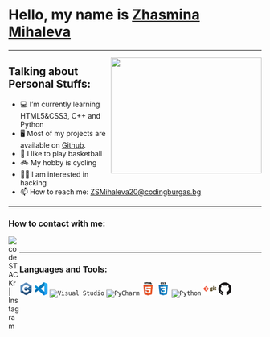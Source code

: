 # Hello, my name is [Zhasmina Mihaleva](https://github.com/ZSMihaleva20/)

<hr>

<img align="right" height="230" width="300" alt="" src="https://media0.giphy.com/media/USV0ym3bVWQJJmNu3N/giphy.gif?cid=ecf05e47hbe2pq417alp5dxrsinr65x1z4k62x30johdgb69&rid=giphy.gif&ct=g" />

## Talking about Personal Stuffs:

- 💻 I’m currently learning HTML5&CSS3, C++ and Python
- 🖥 Most of my projects are available on [Github](https://github.com/ZSMihaleva20?tab=repositories).
- 🏀 I like to play basketball
- 🚲 My hobby is cycling
- 👩‍💻 I am interested in hacking
- 📫 How to reach me: ZSMihaleva20@codingburgas.bg

<hr>

### How to contact with me:

<a href = "https://www.instagram.com/_zhuskataa_/"><img align="left" alt="codeSTACKr | Instagram" width="22px" src="https://cdn.jsdelivr.net/npm/simple-icons@v3/icons/instagram.svg" /></a>

<br>

<hr>

### Languages and Tools:

<code><img alt="CPP" width="26px" src="https://raw.githubusercontent.com/github/explore/80688e429a7d4ef2fca1e82350fe8e3517d3494d/topics/cpp/cpp.png" ></code>
<code><img alt="Visual Studio Code" width="26px" src="https://raw.githubusercontent.com/github/explore/80688e429a7d4ef2fca1e82350fe8e3517d3494d/topics/visual-studio-code/visual-studio-code.png"></code>
<code><img alt="Visual Studio" width="26px" src="https://thesamclub.co.uk/wp-content/uploads/2019/05/Visual-Studio-Logo.png"></code>
<code><img  alt="PyCharm" width="26px" src="https://upload.wikimedia.org/wikipedia/commons/thumb/1/1d/PyCharm_Icon.svg/1200px-PyCharm_Icon.svg.png" ></code>
<code><img alt="HTML5" width="26px" src="https://raw.githubusercontent.com/github/explore/80688e429a7d4ef2fca1e82350fe8e3517d3494d/topics/html/html.png" ></code>
<code><img alt="CSS3" width="26px" src="https://raw.githubusercontent.com/github/explore/80688e429a7d4ef2fca1e82350fe8e3517d3494d/topics/css/css.png" ></code>
<code><img alt="Python" width="26px"  src="https://upload.wikimedia.org/wikipedia/commons/thumb/c/c3/Python-logo-notext.svg/1200px-Python-logo-notext.svg.png" ></code>
<code><img  alt="Git" width="26px" src="https://raw.githubusercontent.com/github/explore/80688e429a7d4ef2fca1e82350fe8e3517d3494d/topics/git/git.png" ></code>
<code><img  alt="GitHub" width="26px" src="https://raw.githubusercontent.com/github/explore/78df643247d429f6cc873026c0622819ad797942/topics/github/github.png" ></code>
